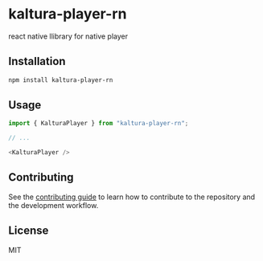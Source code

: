 # kaltura-player-rn

react native llibrary for native player

## Installation

```sh
npm install kaltura-player-rn
```

## Usage

```js
import { KalturaPlayer } from "kaltura-player-rn";

// ...

<KalturaPlayer />
```

## Contributing

See the [contributing guide](CONTRIBUTING.md) to learn how to contribute to the repository and the development workflow.

## License

MIT
